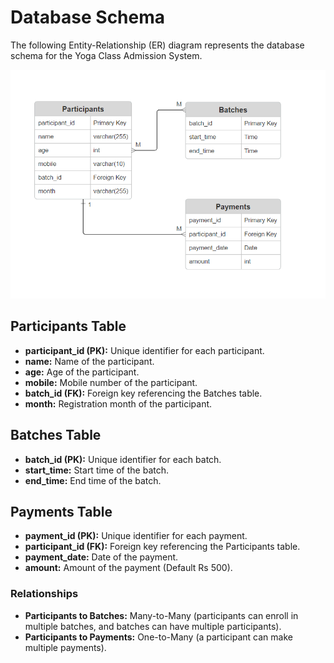 # Database Schema

The following Entity-Relationship (ER) diagram represents the database schema for the Yoga Class Admission System.

![ER Diagram](./docs/ERDiagram.PNG)

## Participants Table

- **participant_id (PK):** Unique identifier for each participant.
- **name:** Name of the participant.
- **age:** Age of the participant.
- **mobile:** Mobile number of the participant.
- **batch_id (FK):** Foreign key referencing the Batches table.
- **month:** Registration month of the participant.

## Batches Table

- **batch_id (PK):** Unique identifier for each batch.
- **start_time:** Start time of the batch.
- **end_time:** End time of the batch.

## Payments Table

- **payment_id (PK):** Unique identifier for each payment.
- **participant_id (FK):** Foreign key referencing the Participants table.
- **payment_date:** Date of the payment.
- **amount:** Amount of the payment (Default Rs 500).

### Relationships

- **Participants to Batches:** Many-to-Many (participants can enroll in multiple batches, and batches can have multiple participants).
- **Participants to Payments:** One-to-Many (a participant can make multiple payments).
